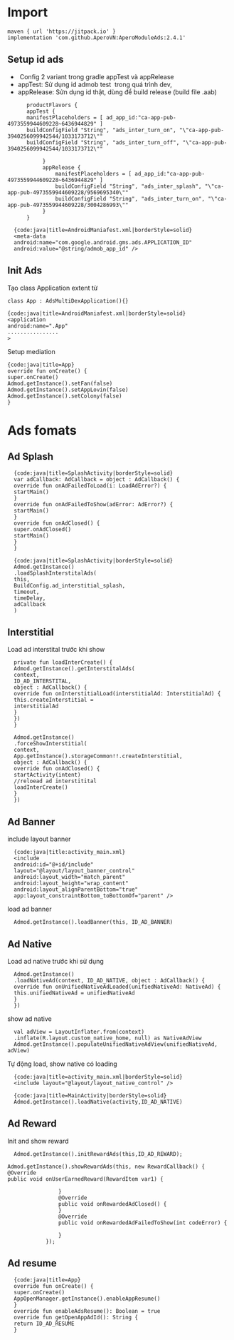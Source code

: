 # Import

~~~
maven { url 'https://jitpack.io' }
implementation 'com.github.AperoVN:AperoModuleAds:2.4.1'
~~~
## Setup id ads
*  Config 2 variant trong gradle appTest và appRelease
* appTest: Sử dụng id admob test  trong quá trình dev,
* appRelease: Sửn dụng id thật, dùng để build release (build file .aab)
~~~    
      productFlavors {
      appTest {
      manifestPlaceholders = [ ad_app_id:"ca-app-pub-4973559944609228~6436944829" ]
      buildConfigField "String", "ads_inter_turn_on", "\"ca-app-pub-3940256099942544/1033173712\""
      buildConfigField "String", "ads_inter_turn_off", "\"ca-app-pub-3940256099942544/1033173712\""
    
           }
           appRelease {
               manifestPlaceholders = [ ad_app_id:"ca-app-pub-4973559944609228~6436944829" ]
               buildConfigField "String", "ads_inter_splash", "\"ca-app-pub-4973559944609228/9569695340\""
               buildConfigField "String", "ads_inter_turn_on", "\"ca-app-pub-4973559944609228/3004286993\""
           }
      }
~~~
~~~
  {code:java|title=AndroidManiafest.xml|borderStyle=solid}
  <meta-data
  android:name="com.google.android.gms.ads.APPLICATION_ID"
  android:value="@string/admob_app_id" />
~~~

## Init Ads

Tạo class Application extent từ
~~~
class App : AdsMultiDexApplication(){}
~~~
~~~
{code:java|title=AndroidManiafest.xml|borderStyle=solid}
<application
android:name=".App"
................
>
~~~
Setup mediation
~~~
{code:java|title=App}
override fun onCreate() {
super.onCreate()
Admod.getInstance().setFan(false)
Admod.getInstance().setAppLovin(false)
Admod.getInstance().setColony(false)
}
~~~
# Ads fomats

## Ad Splash
~~~
  {code:java|title=SplashActivity|borderStyle=solid}
  var adCallback: AdCallback = object : AdCallback() {
  override fun onAdFailedToLoad(i: LoadAdError?) {
  startMain()
  }
  override fun onAdFailedToShow(adError: AdError?) {
  startMain()
  }
  override fun onAdClosed() {
  super.onAdClosed()
  startMain()
  }
  }
~~~
~~~
  {code:java|title=SplashActivity|borderStyle=solid}
  Admod.getInstance()
  .loadSplashInterstitalAds(
  this,
  BuildConfig.ad_interstitial_splash,
  timeout,
  timeDelay,
  adCallback
  )
~~~
## Interstitial
  Load ad interstital trước khi show
~~~
  private fun loadInterCreate() {
  Admod.getInstance().getInterstitalAds(
  context,
  ID_AD_INTERSTITAL,
  object : AdCallback() {
  override fun onInterstitialLoad(interstitialAd: InterstitialAd) {
  this.createInterstitial =
  interstitialAd
  }
  })
  }
~~~
~~~
  Admod.getInstance()
  .forceShowInterstitial(
  context,
  App.getInstance().storageCommon!!.createInterstitial,
  object : AdCallback() {
  override fun onAdClosed() {
  startActivity(intent)
  //reloead ad interstitital
  loadInterCreate()
  }
  })
~~~
## Ad Banner
  include layout banner
~~~
  {code:java|title:activity_main.xml}
  <include
  android:id="@+id/include"
  layout="@layout/layout_banner_control"
  android:layout_width="match_parent"
  android:layout_height="wrap_content"
  android:layout_alignParentBottom="true"
  app:layout_constraintBottom_toBottomOf="parent" />
~~~
  load ad banner
~~~
  Admod.getInstance().loadBanner(this, ID_AD_BANNER)
~~~

## Ad Native
  Load ad native trước khi sử dụng
~~~
  Admod.getInstance()
  .loadNativeAd(context, ID_AD_NATIVE, object : AdCallback() {
  override fun onUnifiedNativeAdLoaded(unifiedNativeAd: NativeAd) {
  this.unifiedNativeAd = unifiedNativeAd
  }
  })
~~~
  show ad native
~~~
  val adView = LayoutInflater.from(context)
  .inflate(R.layout.custom_native_home, null) as NativeAdView
  Admod.getInstance().populateUnifiedNativeAdView(unifiedNativeAd, adView)
~~~
  Tự động load, show native có loading
~~~
  {code:java|title=activity_main.xml|borderStyle=solid}
  <include layout="@layout/layout_native_control" />
~~~
~~~
  {code:java|title=MainActivity|borderStyle=solid}
  Admod.getInstance().loadNative(activity,ID_AD_NATIVE)
~~~

## Ad Reward
  Init and show reward
~~~
  Admod.getInstance().initRewardAds(this,ID_AD_REWARD);

Admod.getInstance().showRewardAds(this, new RewardCallback() {
@Override
public void onUserEarnedReward(RewardItem var1) {

                }
                @Override
                public void onRewardedAdClosed() {
                }
                @Override
                public void onRewardedAdFailedToShow(int codeError) {

                }
            });
~~~
## Ad resume
~~~
  {code:java|title=App}
  override fun onCreate() {
  super.onCreate()
  AppOpenManager.getInstance().enableAppResume()
  }
  override fun enableAdsResume(): Boolean = true
  override fun getOpenAppAdId(): String {
  return ID_AD_RESUME
  }
~~~
